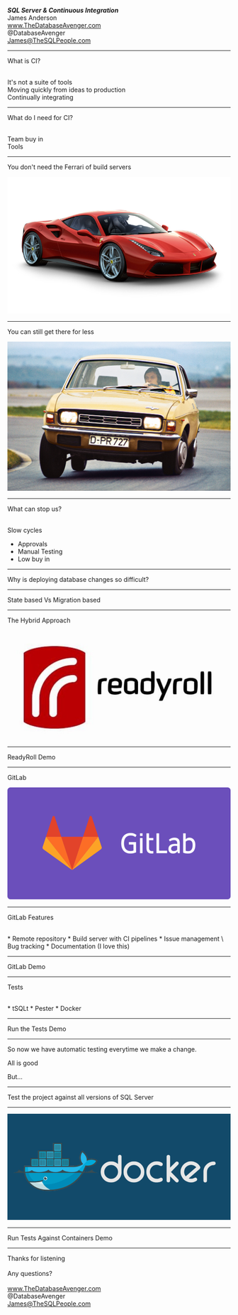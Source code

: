 

***SQL Server & Continuous Integration***
<br>
James Anderson
<br>
www.TheDatabaseAvenger.com
<br>
@DatabaseAvenger
<br>
James@TheSQLPeople.com

---

What is CI?


<br>
It's not a suite of tools<!-- .element: class="fragment" -->

<br>
Moving quickly from ideas to production
<!-- .element: class="fragment" -->

<br>
Continually integrating
<!-- .element: class="fragment" -->

---

What do I need for CI?


<br>
Team buy in


<br>
Tools

---

You don't need the Ferrari of build servers

![Image](./assets/img/Ferrari.jpg)

---

You can still get there for less

![Image](./assets/img/allegro.jpg)

---

What can stop us?


<br>
Slow cycles<!-- .element: class="fragment" -->


* Approvals<!-- .element: class="fragment" -->
* Manual Testing<!-- .element: class="fragment" -->
* Low buy in<!-- .element: class="fragment" -->

---

Why is deploying database changes so difficult?

---

State based Vs Migration based

---

The Hybrid Approach


![Image](./assets/img/RedgateReadyRoll.jpg)

---

ReadyRoll Demo

---

GitLab


![Image](./assets/img/gitlab.png)

---

GitLab Features

<br>
* Remote repository
* Build server with CI pipelines
* Issue management \ Bug tracking
* Documentation (I love this)

---

GitLab Demo

---

Tests

<br>
* tSQLt
* Pester
* Docker

---

Run the Tests Demo

---

So now we have automatic testing everytime we make a change.



All is good<!-- .element: class="fragment" -->



But...<!-- .element: class="fragment" -->

---

Test the project against all versions of SQL Server

---

![Image](./assets/img/docker.png)

---

Run Tests Against Containers Demo

---

Thanks for listening
<br>
<br>
Any questions?
<br>
<br>
www.TheDatabaseAvenger.com
<br>
@DatabaseAvenger
<br>
James@TheSQLPeople.com
